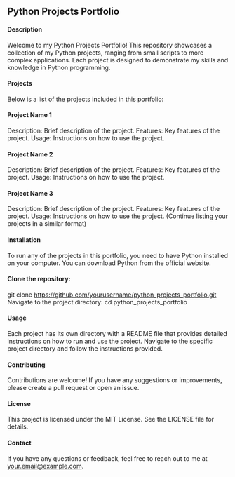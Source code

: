 ## Python Projects Portfolio
#### Description
Welcome to my Python Projects Portfolio! This repository showcases a collection of my Python projects, ranging from small scripts to more complex applications. Each project is designed to demonstrate my skills and knowledge in Python programming.

#### Projects
Below is a list of the projects included in this portfolio:

#### Project Name 1

Description: Brief description of the project.
Features: Key features of the project.
Usage: Instructions on how to use the project.

#### Project Name 2

Description: Brief description of the project.
Features: Key features of the project.
Usage: Instructions on how to use the project.

#### Project Name 3

Description: Brief description of the project.
Features: Key features of the project.
Usage: Instructions on how to use the project.
(Continue listing your projects in a similar format)

#### Installation
To run any of the projects in this portfolio, you need to have Python installed on your computer. You can download Python from the official website.

#### Clone the repository:
git clone https://github.com/yourusername/python_projects_portfolio.git
Navigate to the project directory:
cd python_projects_portfolio

#### Usage
Each project has its own directory with a README file that provides detailed instructions on how to run and use the project. Navigate to the specific project directory and follow the instructions provided.

#### Contributing
Contributions are welcome! If you have any suggestions or improvements, please create a pull request or open an issue.

#### License
This project is licensed under the MIT License. See the LICENSE file for details.

#### Contact
If you have any questions or feedback, feel free to reach out to me at your.email@example.com.
